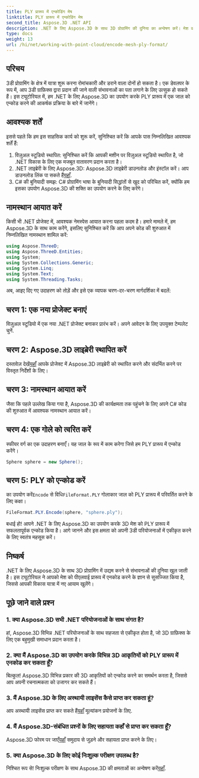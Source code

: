 ```yaml
---
title: PLY प्रारूप में एन्कोडिंग मेष
linktitle: PLY प्रारूप में एन्कोडिंग मेष
second_title: Aspose.3D .NET API
description: .NET के लिए Aspose.3D के साथ 3D प्रोग्रामिंग की दुनिया का अन्वेषण करें। मेश को आसानी से PLY फॉर्मेट में एन्कोड करना सीखें। अपने विकास खेल को उन्नत करें!
type: docs
weight: 13
url: /hi/net/working-with-point-cloud/encode-mesh-ply-format/
---
```

## परिचय
3डी प्रोग्रामिंग के क्षेत्र में यात्रा शुरू करना रोमांचकारी और डराने वाला दोनों हो सकता है। एक डेवलपर के रूप में, आप 3डी ग्राफ़िक्स द्वारा प्रदान की जाने वाली संभावनाओं का पता लगाने के लिए उत्सुक हो सकते हैं। इस ट्यूटोरियल में, हम .NET के लिए Aspose.3D का उपयोग करके PLY प्रारूप में एक जाल को एन्कोड करने की आकर्षक प्रक्रिया के बारे में जानेंगे।
## आवश्यक शर्तें
इससे पहले कि हम इस साहसिक कार्य को शुरू करें, सुनिश्चित करें कि आपके पास निम्नलिखित आवश्यक शर्तें हैं:
1. विज़ुअल स्टूडियो स्थापित: सुनिश्चित करें कि आपकी मशीन पर विज़ुअल स्टूडियो स्थापित है, जो .NET विकास के लिए एक मजबूत वातावरण प्रदान करता है।
2. .NET लाइब्रेरी के लिए Aspose.3D: Aspose.3D लाइब्रेरी डाउनलोड और इंस्टॉल करें। आप डाउनलोड लिंक पा सकते हैं[यहाँ](https://releases.aspose.com/3d/net/).
3. C# की बुनियादी समझ: C# प्रोग्रामिंग भाषा के बुनियादी सिद्धांतों से खुद को परिचित करें, क्योंकि हम इसका उपयोग Aspose.3D की शक्ति का उपयोग करने के लिए करेंगे।
## नामस्थान आयात करें
किसी भी .NET प्रोजेक्ट में, आवश्यक नेमस्पेस आयात करना पहला कदम है। हमारे मामले में, हम Aspose.3D के साथ काम करेंगे, इसलिए सुनिश्चित करें कि आप अपने कोड की शुरुआत में निम्नलिखित नामस्थान शामिल करें:
```csharp
using Aspose.ThreeD;
using Aspose.ThreeD.Entities;
using System;
using System.Collections.Generic;
using System.Linq;
using System.Text;
using System.Threading.Tasks;
```
अब, आइए दिए गए उदाहरण को तोड़ें और इसे एक व्यापक चरण-दर-चरण मार्गदर्शिका में बदलें:
## चरण 1: एक नया प्रोजेक्ट बनाएं
विज़ुअल स्टूडियो में एक नया .NET प्रोजेक्ट बनाकर प्रारंभ करें। अपने आवेदन के लिए उपयुक्त टेम्पलेट चुनें.
## चरण 2: Aspose.3D लाइब्रेरी स्थापित करें
 दस्तावेज़ देखें[यहाँ](https://reference.aspose.com/3d/net/) आपके प्रोजेक्ट में Aspose.3D लाइब्रेरी को स्थापित करने और संदर्भित करने पर विस्तृत निर्देशों के लिए।
## चरण 3: नामस्थान आयात करें
जैसा कि पहले उल्लेख किया गया है, Aspose.3D की कार्यक्षमता तक पहुंचने के लिए अपने C# कोड की शुरुआत में आवश्यक नामस्थान आयात करें।
## चरण 4: एक गोले को त्वरित करें
स्फीयर वर्ग का एक उदाहरण बनाएँ। यह जाल के रूप में काम करेगा जिसे हम PLY प्रारूप में एन्कोड करेंगे।
```csharp
Sphere sphere = new Sphere();
```
## चरण 5: PLY को एन्कोड करें
 का उपयोग करें`Encode` से विधि`FileFormat.PLY` गोलाकार जाल को PLY प्रारूप में परिवर्तित करने के लिए कक्षा।
```csharp
FileFormat.PLY.Encode(sphere, "sphere.ply");
```
बधाई हो! आपने .NET के लिए Aspose.3D का उपयोग करके 3D मेश को PLY प्रारूप में सफलतापूर्वक एन्कोड किया है। आगे जानने और इस क्षमता को अपनी 3डी परियोजनाओं में एकीकृत करने के लिए स्वतंत्र महसूस करें।
## निष्कर्ष
.NET के लिए Aspose.3D के साथ 3D प्रोग्रामिंग में उद्यम करने से संभावनाओं की दुनिया खुल जाती है। इस ट्यूटोरियल ने आपको मेश को पीएलवाई प्रारूप में एनकोड करने के ज्ञान से सुसज्जित किया है, जिससे आपकी विकास यात्रा में नए आयाम खुलेंगे।
## पूछे जाने वाले प्रश्न
### 1. क्या Aspose.3D सभी .NET परियोजनाओं के साथ संगत है?
हां, Aspose.3D विभिन्न .NET परियोजनाओं के साथ सहजता से एकीकृत होता है, जो 3D ग्राफ़िक्स के लिए एक बहुमुखी समाधान प्रदान करता है।
### 2. क्या मैं Aspose.3D का उपयोग करके विभिन्न 3D आकृतियों को PLY प्रारूप में एनकोड कर सकता हूँ?
बिल्कुल! Aspose.3D विभिन्न प्रकार की 3D आकृतियों को एन्कोड करने का समर्थन करता है, जिससे आप अपनी रचनात्मकता को उजागर कर सकते हैं।
### 3. मैं Aspose.3D के लिए अस्थायी लाइसेंस कैसे प्राप्त कर सकता हूं?
 आप अस्थायी लाइसेंस प्राप्त कर सकते हैं[यहाँ](https://purchase.aspose.com/temporary-license/) मूल्यांकन प्रयोजनों के लिए.
### 4. मैं Aspose.3D-संबंधित प्रश्नों के लिए सहायता कहाँ से प्राप्त कर सकता हूँ?
 Aspose.3D फोरम पर जाएँ[यहाँ](https://forum.aspose.com/c/3d/18) समुदाय से जुड़ने और सहायता प्राप्त करने के लिए।
### 5. क्या Aspose.3D के लिए कोई निःशुल्क परीक्षण उपलब्ध है?
 निश्चित रूप से! निःशुल्क परीक्षण के साथ Aspose.3D की क्षमताओं का अन्वेषण करें[यहाँ](https://releases.aspose.com/).